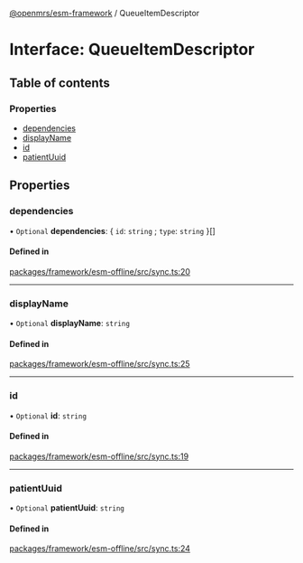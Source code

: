[@openmrs/esm-framework](../API.md) / QueueItemDescriptor

# Interface: QueueItemDescriptor

## Table of contents

### Properties

- [dependencies](QueueItemDescriptor.md#dependencies)
- [displayName](QueueItemDescriptor.md#displayname)
- [id](QueueItemDescriptor.md#id)
- [patientUuid](QueueItemDescriptor.md#patientuuid)

## Properties

### dependencies

• `Optional` **dependencies**: { `id`: `string` ; `type`: `string`  }[]

#### Defined in

[packages/framework/esm-offline/src/sync.ts:20](https://github.com/openmrs/openmrs-esm-core/blob/master/packages/framework/esm-offline/src/sync.ts#L20)

___

### displayName

• `Optional` **displayName**: `string`

#### Defined in

[packages/framework/esm-offline/src/sync.ts:25](https://github.com/openmrs/openmrs-esm-core/blob/master/packages/framework/esm-offline/src/sync.ts#L25)

___

### id

• `Optional` **id**: `string`

#### Defined in

[packages/framework/esm-offline/src/sync.ts:19](https://github.com/openmrs/openmrs-esm-core/blob/master/packages/framework/esm-offline/src/sync.ts#L19)

___

### patientUuid

• `Optional` **patientUuid**: `string`

#### Defined in

[packages/framework/esm-offline/src/sync.ts:24](https://github.com/openmrs/openmrs-esm-core/blob/master/packages/framework/esm-offline/src/sync.ts#L24)
